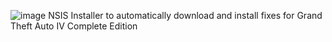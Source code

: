 ![image](https://github.com/ICantReadYourMind/IVFixer/assets/72089938/2b46a249-e431-418f-9e92-9672ecc9c1c1)
NSIS Installer to automatically download and install fixes for Grand Theft Auto IV Complete Edition
